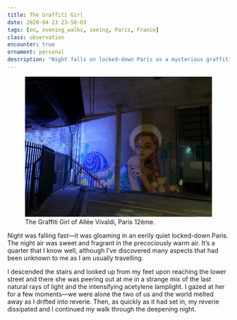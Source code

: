 ```yaml
---
title: The Graffiti Girl
date: 2020-04-23 23-50-03
tags: [en, evening_walks, seeing, Paris, France]
class: observation
encounter: true
ornament: personal
description: "Night falls on locked-down Paris as a mysterious graffiti girl emerges from shadows, creating a moment of reverie in the deepening twilight."
---
```



<figure>

<img src="/assets/img/IMG_6295.jpg">

<figcaption>The Graffiti Girl of Allée Vivaldi, Paris 12ème.</figcaption>

</figure>

Night was falling fast—it was gloaming in an eerily quiet locked-down Paris. The night air was sweet and fragrant in the precociously warm air. It’s a quarter that I know well, although I’ve discovered many aspects that had been unknown to me as I am usually travelling.

I descended the stairs and looked up from my feet upon reaching the lower street and there she was peering out at me in a strange mix of the last natural rays of light and the intensifying acetylene lamplight. I gazed at her for a few moments—we were alone the two of us and the world melted away as I drifted into reverie. Then, as quickly as it had set in, my reverie dissipated and I continued my walk through the deepening night. 
